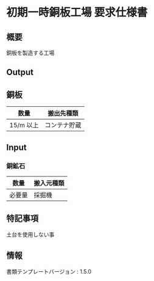 # 初期一時銅板工場 要求仕様書

## 概要
銅板を製造する工場

## Output
## 銅板
|数量|搬出先種類|
|---|---|
|15/m 以上|コンテナ貯蔵|

## Input
### 銅鉱石
|数量|搬入元種類|
|---|---|
|必要量|採掘機|

## 特記事項
土台を使用しない事

## 情報
書類テンプレートバージョン : 1.5.0
